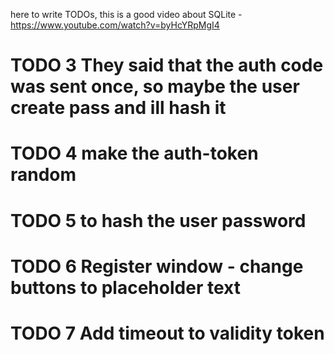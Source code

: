 here to write TODOs,
this is a good video about SQLite - https://www.youtube.com/watch?v=byHcYRpMgI4

# TODO 3 They said that the auth code was sent once, so maybe the user create pass and ill hash it
# TODO 4 make the auth-token random
# TODO 5 to hash the user password 
# TODO 6 Register window - change buttons to placeholder text
# TODO 7 Add timeout to validity token
